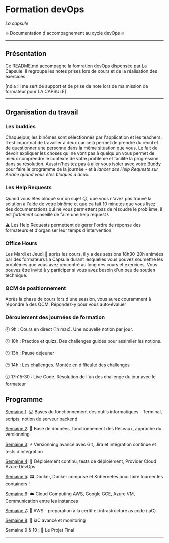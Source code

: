 # Formation devOps
_La capsule_

:fire: Documentation d'accompagnement au cycle devOps :fire:

---
 ## Présentation
 
Ce README.md accompagne la fomration devOps dispensée par La Capsule. Il regroupe les notes prises lors de cours et de la réalisation des exercices. 

[ndla :Il me sert de support et de prise de note lors de ma mission de formateur pour LA CAPSULE]

 ---

 ## Organisation du travail

 ### Les buddies

Chaquejour, les binômes sont sélectionnés par l'application et les teachers. Il est importnat de travailler à deux car celà permet de prendre du recul et de questionner une personne dans la même situation que vous. Le fait de devoir expliquer les choses qui ne vont pas à quelqu'un vous permet de mieux comprendre le contexte de votre problème et facilite la progression dans sa résolution. Aussi n'hésitez pas à aller vous isoler avec votre Buddy pour faire le programme de la journée - et à _lancer des Help Requests sur Ariane quand vous êtes bloqués à deux_.

 ### Les Help Requests

Quand vous êtes bloqué sur un sujet :confused:, que vous n'avez pas trouvé la solution à l'aide de votre binôme et que ça fait 10 minutes que vous lisez des documentations qui ne vous permettent pas de résoudre le problème, il est _fortement_ conseillé de faire une help request :telephone_receiver:

:warning: Les Help Requests permettent de gérer l'ordre de réponse des formateurs et d'organiser leur temps d'intervention

 ### Office Hours

 Les Mardi et Jeudi :calendar: après les cours, il y a des sessions 18h30-20h animées par des formateurs La Capsule durant lesquelles vous pouvez soumettre les problèmes que vous avez rencontré au long des cours et exercices. Vous pouvez être invité à y participer si vous avez besoin d'un peu de soutien technique.

 ### QCM de positionnement

Après la phase de cours lors d'une session, vous aurez couramment à répondre à des QCM. Répondez-y pour vous auto-évaluer

### Déroulement des journées de formation 

:clock9: 9h : Cours en direct (1h max). Une nouvelle notion par jour.

:clock10: 10h : Practice et quizz. Des challenges guidés pour assimiler les notions.

:clock1: 13h : Pause déjeuner

:clock2: 14h : Les challenges. Montée en difficulté des challenges

:clock530: 17h15-30 : Live Code. Résolution de l'un des challenge du jour avec le formateur

## Programme

[Semaine 1](semaine1/): :computer: Bases du fonctionnement des outils informatiques - Terminal, scripts, notion de serveur backend

[Semaine 2](semaine2/): :minidisc: Base de données, fonctionnement des Réseaux, approche du versionning

[Semaine 3](semaine3/): :zap: Versionning avancé avec Git, Jira et intégration continue et tests d'intégration

[Semaine 4](semaine4/): :tanabata_tree: Déploiement continu, tests de déploiement, Provider Cloud Azure DevOps

[Semaine 5](semaine5/): :pager: Docker, Docker compose et Kubernetes pour faire tourner les containers !

[Semaine 6](semaine6/): :cloud: Cloud Computing AWS, Google GCE, Azure VM, Communication entre les instances

[Semaine 7](semaine7/): :card_index: AWS - preparation à la certif et infrastructure as code (iaC)

[Semaine 8](semaine8/): :calling: iaC avancé et monitoring

Semaine 9 & 10 : :busstop: Le Projet Final

---

